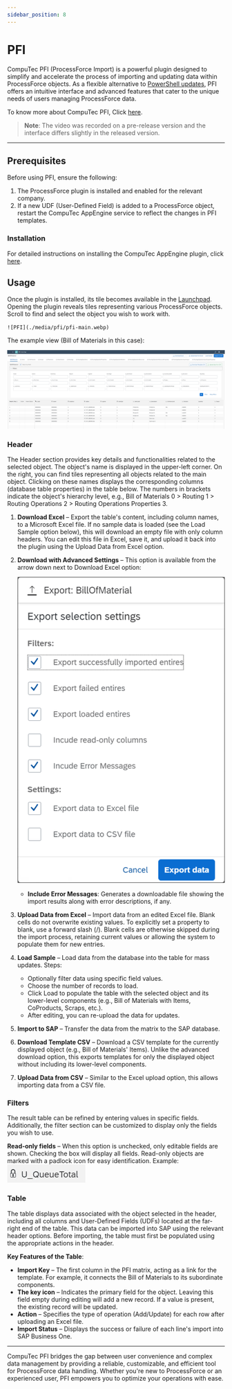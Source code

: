 ```yaml
---
sidebar_position: 8
---
```


# PFI

CompuTec PFI (ProcessForce Import) is a powerful plugin designed to simplify and accelerate the process of importing and updating data within ProcessForce objects. As a flexible alternative to [PowerShell updates](/docs/processforce/developer-guide/data-import/overview/), PFI offers an intuitive interface and advanced features that cater to the unique needs of users managing ProcessForce data.

To know more about CompuTec PFI, Click [here](https://www.youtube.com/watch?v=MSreLSZC8DU).
>**Note**: The video was recorded on a pre-release version and the interface differs slightly in the released version.

---

## Prerequisites

Before using PFI, ensure the following:

1. The ProcessForce plugin is installed and enabled for the relevant company.
2. If a new UDF (User-Defined Field) is added to a ProcessForce object, restart the CompuTec AppEngine service to reflect the changes in PFI templates.

### Installation

For detailed instructions on installing the CompuTec AppEngine plugin, click [here](../administrators-guide/configuration-and-administration/plugins/overview.md).

## Usage

Once the plugin is installed, its tile becomes available in the [Launchpad](/docs/appengine/appengine-users-guide/launchpad/). Opening the plugin reveals tiles representing various ProcessForce objects. Scroll to find and select the object you wish to work with.

    ![PFI](./media/pfi/pfi-main.webp)

The example view (Bill of Materials in this case):

![PFI](./media/pfi/pfi-bill-of-materials.png)

### Header

The Header section provides key details and functionalities related to the selected object. The object's name is displayed in the upper-left corner. On the right, you can find tiles representing all objects related to the main object. Clicking on these names displays the corresponding columns (database table properties) in the table below. The numbers in brackets indicate the object's hierarchy level, e.g., Bill of Materials 0 > Routing 1 > Routing Operations 2 > Routing Operations Properties 3.

1. **Download Excel** – Export the table's content, including column names, to a Microsoft Excel file. If no sample data is loaded (see the Load Sample option below), this will download an empty file with only column headers. You can edit this file in Excel, save it, and upload it back into the plugin using the Upload Data from Excel option.

2. **Download with Advanced Settings** – This option is available from the arrow down next to Download Excel option:

    ![PFI](./media/pfi/pfi-advanced-download.png)

    - **Include Error Messages**: Generates a downloadable file showing the import results along with error descriptions, if any.

3. **Upload Data from Excel** – Import data from an edited Excel file. Blank cells do not overwrite existing values. To explicitly set a property to blank, use a forward slash (/). Blank cells are otherwise skipped during the import process, retaining current values or allowing the system to populate them for new entries.

4. **Load Sample** – Load data from the database into the table for mass updates. Steps:
    - Optionally filter data using specific field values.
    - Choose the number of records to load.
    - Click Load to populate the table with the selected object and its lower-level components (e.g., Bill of Materials with Items, CoProducts, Scraps, etc.).
    - After editing, you can re-upload the data for updates.

5. **Import to SAP** – Transfer the data from the matrix to the SAP database.

6. **Download Template CSV** – Download a CSV template for the currently displayed object (e.g., Bill of Materials' Items). Unlike the advanced download option, this exports templates for only the displayed object without including its lower-level components.

7. **Upload Data from CSV** – Similar to the Excel upload option, this allows importing data from a CSV file.

### Filters

The result table can be refined by entering values in specific fields. Additionally, the filter section can be customized to display only the fields you wish to use.

**Read-only fields** – When this option is unchecked, only editable fields are shown. Checking the box will display all fields. Read-only objects are marked with a padlock icon for easy identification. Example: ![PFI](./media/pfi/pfi-padlock.png)

### Table

The table displays data associated with the object selected in the header, including all columns and User-Defined Fields (UDFs) located at the far-right end of the table. This data can be imported into SAP using the relevant header options. Before importing, the table must first be populated using the appropriate actions in the header.

**Key Features of the Table**:

- **Import Key** – The first column in the PFI matrix, acting as a link for the template. For example, it connects the Bill of Materials to its subordinate components.
- **The key icon** – Indicates the primary field for the object. Leaving this field empty during editing will add a new record. If a value is present, the existing record will be updated.
- **Action** – Specifies the type of operation (Add/Update) for each row after uploading an Excel file.
- **Import Status** – Displays the success or failure of each line's import into SAP Business One.

---
CompuTec PFI bridges the gap between user convenience and complex data management by providing a reliable, customizable, and efficient tool for ProcessForce data handling. Whether you're new to ProcessForce or an experienced user, PFI empowers you to optimize your operations with ease.
